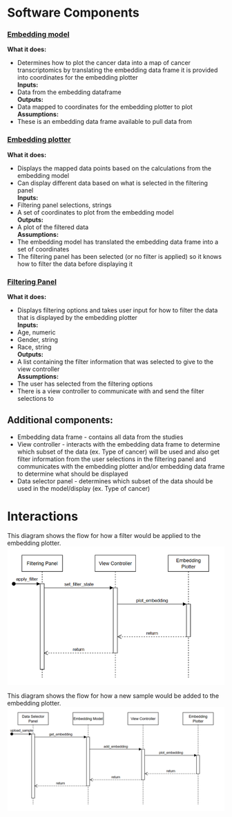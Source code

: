 # Software Components

### <ins>**Embedding model**</ins>
**What it does:**
* Determines how to plot the cancer data into a map of cancer transcriptomics by translating the embedding data frame it is provided into coordinates for the embedding plotter\
**Inputs:**
* Data from the embedding dataframe\
**Outputs:**
* Data mapped to coordinates for the embedding plotter to plot\
**Assumptions:**
* These is an embedding data frame available to pull data from
  
### <ins>**Embedding plotter**</ins>
**What it does:**
* Displays the mapped data points based on the calculations from the embedding model
* Can display different data based on what is selected in the filtering panel\
**Inputs:**
* Filtering panel selections, strings
* A set of coordinates to plot from the embedding model\
**Outputs:**
* A plot of the filtered data\
**Assumptions:**
* The embedding model has translated the embedding data frame into a set of coordinates
* The filtering panel has been selected (or no filter is applied) so it knows how to filter the data before displaying it

### <ins>**Filtering Panel**</ins>
**What it does:**
* Displays filtering options and takes user input for how to filter the data that is displayed by the embedding plotter\
**Inputs:**
* Age, numeric
* Gender, string
* Race, string\
**Outputs:**
* A list containing the filter information that was selected to give to the view controller\
**Assumptions:**
* The user has selected from the filtering options
* There is a view controller to communicate with and send the filter selections to

## **Additional components:**
* Embedding data frame - contains all data from the studies
* View controller - interacts with the embedding data frame to determine which subset of the data (ex. Type of cancer) will be used and also get filter information from the user selections in the filtering panel and communicates with the embedding plotter and/or embedding data frame to determine what should be displayed
* Data selector panel - determines which subset of the data should be used in the model/display (ex. Type of cancer)

# Interactions
This diagram shows the flow for how a filter would be applied to the embedding plotter.
![Applying filter sequence diagram](./assets/filter-flow.png  "Filter sequence diagram")

This diagram shows the flow for how a new sample would be added to the embedding plotter. 
![Uploading sample sequence diagram](./assets/upload-flow.png  "Upload sequence diagram")
